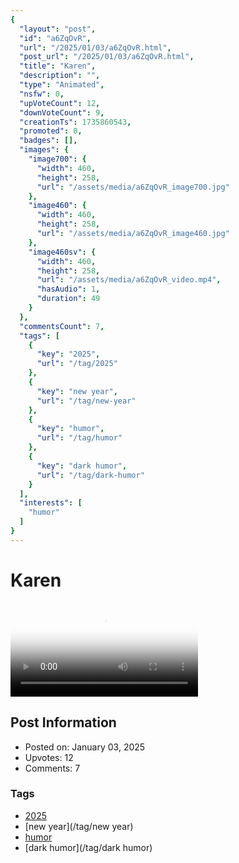 ```yaml
---
{
  "layout": "post",
  "id": "a6ZqOvR",
  "url": "/2025/01/03/a6ZqOvR.html",
  "post_url": "/2025/01/03/a6ZqOvR.html",
  "title": "Karen",
  "description": "",
  "type": "Animated",
  "nsfw": 0,
  "upVoteCount": 12,
  "downVoteCount": 9,
  "creationTs": 1735860543,
  "promoted": 0,
  "badges": [],
  "images": {
    "image700": {
      "width": 460,
      "height": 258,
      "url": "/assets/media/a6ZqOvR_image700.jpg"
    },
    "image460": {
      "width": 460,
      "height": 258,
      "url": "/assets/media/a6ZqOvR_image460.jpg"
    },
    "image460sv": {
      "width": 460,
      "height": 258,
      "url": "/assets/media/a6ZqOvR_video.mp4",
      "hasAudio": 1,
      "duration": 49
    }
  },
  "commentsCount": 7,
  "tags": [
    {
      "key": "2025",
      "url": "/tag/2025"
    },
    {
      "key": "new year",
      "url": "/tag/new-year"
    },
    {
      "key": "humor",
      "url": "/tag/humor"
    },
    {
      "key": "dark humor",
      "url": "/tag/dark-humor"
    }
  ],
  "interests": [
    "humor"
  ]
}
---
```


# Karen

<video controls playsinline loop poster="/assets/media/a6ZqOvR_image460.jpg">
  <source src="/assets/media/a6ZqOvR_video.mp4" type="video/mp4">
  Your browser does not support the video tag.
</video>

## Post Information

- Posted on: January 03, 2025
- Upvotes: 12
- Comments: 7

### Tags

- [2025](/tag/2025)
- [new year](/tag/new year)
- [humor](/tag/humor)
- [dark humor](/tag/dark humor)
